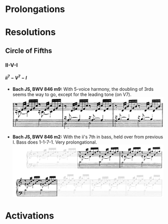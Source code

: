 # Prolongations


# Resolutions

## Circle of Fifths 

### II-V-I

#### $ii^7-V^7-I$

- **Bach JS, BWV 846 m9:** With 5-voice harmony, the doubling of 3rds seems the way to go, except for the leading tone (on V7). ![](images\\03_diatonic_motions\\Bach_JS-BWV_846_m9.png)

- **Bach JS, BWV 846 m2:** With the ii's 7th in bass, held over from previous I. Bass does 1-1-7-1. Very prolongational. ![](../images/03_diatonic_motions/Bach_JS-BWV_846_m2.png)


# Activations

